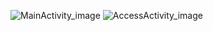 ![MainActivity_image](https://github.com/user-attachments/assets/a8424280-b9f8-4afd-a13c-53b58cd7a9cd)
![AccessActivity_image](https://github.com/user-attachments/assets/22119742-2d35-487f-bd27-75487c55790a)
